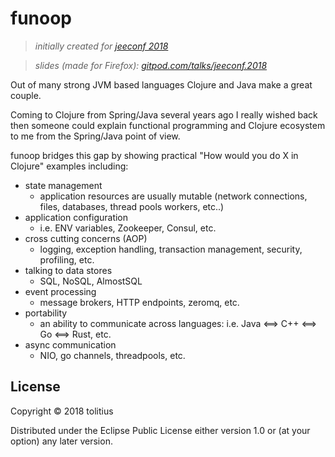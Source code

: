 # funoop

> _initially created for [jeeconf 2018](https://jeeconf.com/)_

> _slides (made for Firefox): [gitpod.com/talks/jeeconf.2018](http://gitpod.com/talks/jeeconf.2018)_

Out of many strong JVM based languages Clojure and Java make a great couple.

Coming to Clojure from Spring/Java several years ago I really wished back then someone could explain functional programming and Clojure ecosystem to me from the Spring/Java point of view.

funoop bridges this gap by showing practical "How would you do X in Clojure" examples including:

* state management
  - application resources are usually mutable (network connections, files, databases, thread pools workers, etc..)
* application configuration
  - i.e. ENV variables, Zookeeper, Consul, etc.
* cross cutting concerns (AOP)
  - logging, exception handling, transaction management, security, profiling, etc.
* talking to data stores
  - SQL, NoSQL, AlmostSQL
* event processing
  - message brokers, HTTP endpoints, zeromq, etc.
* portability
  - an ability to communicate across languages: i.e. Java <==> C++ <==> Go <==> Rust, etc.
* async communication
  - NIO, go channels, threadpools, etc.

## License

Copyright © 2018 tolitius

Distributed under the Eclipse Public License either version 1.0 or (at your option) any later version.
